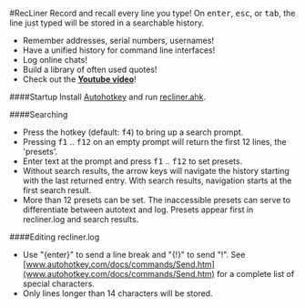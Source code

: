 #RecLiner
Record and recall every line you type! On <kbd>enter</kbd>, <kbd>esc</kbd>, or <kbd>tab</kbd>, the line just typed will be stored in a searchable history.
* Remember addresses, serial numbers, usernames!
* Have a unified history for command line interfaces!
* Log online chats!
* Build a library of often used quotes!
* Check out the **[Youtube video](https://www.youtube.com/watch?v=iOPYzTMHf_0)**!

####Startup
Install [Autohotkey](http://www.autohotkey.com/) and run [recliner.ahk](https://raw.githubusercontent.com/q335r49/RecLiner/master/recliner.ahk).

####Searching
* Press the hotkey (default: <kbd>f4</kbd>) to bring up a search prompt.
* Pressing <kbd>f1</kbd> .. <kbd>f12</kbd> on an empty prompt will return the first 12 lines, the 'presets'.
* Enter text at the prompt and press <kbd>f1</kbd> .. <kbd>f12</kbd> to set presets.
* Without search results, the arrow keys will navigate the history starting with the last returned entry. With search results, navigation starts at the first search result.
* More than 12 presets can be set. The inaccessible presets can serve to differentiate between autotext and log. Presets appear first in recliner.log and search results.

####Editing recliner.log
* Use "{enter}" to send a line break and "{!}" to send "!".  See [www.autohotkey.com/docs/commands/Send.htm](www.autohotkey.com/docs/commands/Send.htm) for a complete list of special characters.
* Only lines longer than 14 characters will be stored.
